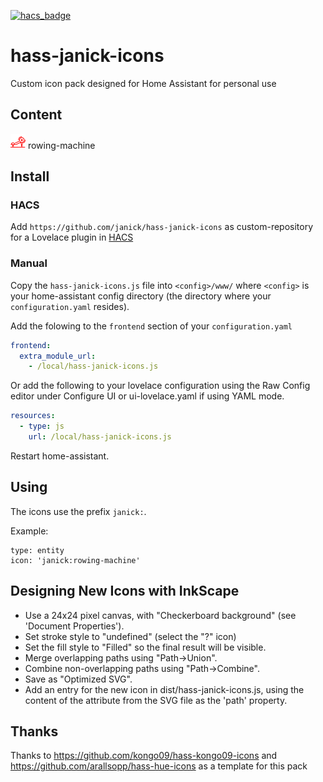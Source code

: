 [![hacs_badge](https://img.shields.io/badge/HACS-Custom-orange.svg)](https://github.com/custom-components/hacs)

# hass-janick-icons

Custom icon pack designed for Home Assistant for personal use

## Content

<img src="./svg/rowing-machine.svg" height=24> rowing-machine<br />

## Install

### HACS
Add `https://github.com/janick/hass-janick-icons` as custom-repository for a Lovelace plugin in [HACS](https://hacs.xyz/docs/faq/custom_repositories/)

### Manual
Copy the `hass-janick-icons.js` file into `<config>/www/` where `<config>` is your home-assistant config directory (the directory where your `configuration.yaml` resides).

Add the folowing to the `frontend` section of your `configuration.yaml`

```yaml
frontend:
  extra_module_url:
    - /local/hass-janick-icons.js
```

Or add the following to your lovelace configuration using the Raw Config editor under Configure UI or ui-lovelace.yaml if using YAML mode.

```yaml
resources:
  - type: js
    url: /local/hass-janick-icons.js
```

Restart home-assistant.

## Using
The icons use the prefix `janick:`.

Example:

```
type: entity
icon: 'janick:rowing-machine'
```

## Designing New Icons with InkScape

* Use a 24x24 pixel canvas, with "Checkerboard background" (see 'Document Properties').
* Set stroke style to "undefined" (select the "?" icon)
* Set the fill style to "Filled" so the final result will be visible.
* Merge overlapping paths using "Path->Union".
* Combine non-overlapping paths using "Path->Combine".
* Save as "Optimized SVG".
* Add an entry for the new icon in dist/hass-janick-icons.js, using the content of the <path d="..."/> attribute from the SVG file as the 'path' property.

## Thanks
Thanks to https://github.com/kongo09/hass-kongo09-icons and https://github.com/arallsopp/hass-hue-icons as a template for this pack
